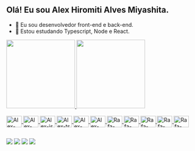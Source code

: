 ## Olá! Eu sou Alex Hiromiti Alves Miyashita.

- 👋 Eu sou desenvolvedor front-end e back-end.
- 🌱 Estou estudando Typescript, Node e React.
<!-- - 📫 Atualmente estou no Japão. Se houver interesse de entrar em contato comigo, envie uma mensagem ao meu e-mail pessoal, hiromiti1982@gmail.com. -->

<!---
hiromitimiyashita/hiromitimiyashita is a ✨ special ✨ repository because its `README.md` (this file) appears on your GitHub profile.
You can click the Preview link to take a look at your changes.
--->
<div>
  <a href="https://github.com/hiromitimiyashita">
  <img height="180em" src="https://github-readme-stats.vercel.app/api?username=hiromitimiyashita&show_icons=true&theme=buefy&include_all_commits=true&count_private=true"/>
  <img height="180em" src="https://github-readme-stats.vercel.app/api/top-langs/?username=hiromitimiyashita&layout=compact&langs_count=16&theme=buefy"/>
</div>

<div style="display: inline_block"><br>
  <img align="center" alt="Alex-html" height="30" width="40" src="https://cdn.jsdelivr.net/gh/devicons/devicon/icons/html5/html5-original.svg" />
  <img align="center" alt="Alex-css" height="30" width="40" src="https://cdn.jsdelivr.net/gh/devicons/devicon/icons/css3/css3-original.svg" />
    <img align="center" alt="Alex-js" height="30" width="40" src="https://cdn.jsdelivr.net/gh/devicons/devicon/icons/javascript/javascript-original.svg" />


  <img align="center" alt="Alex-ts" height="30" width="40" src="https://cdn.jsdelivr.net/gh/devicons/devicon/icons/typescript/typescript-original.svg" />
    <img align="center" alt="Alex-sass" height="30" width="40" src="https://cdn.jsdelivr.net/gh/devicons/devicon/icons/sass/sass-original.svg" />
  <img align="center" alt="Alex-node" height="30" width="40" src="https://cdn.jsdelivr.net/gh/devicons/devicon/icons/nodejs/nodejs-original.svg" />
  <img align="center" alt="Rafa-react" height="30" width="40" src="https://cdn.jsdelivr.net/gh/devicons/devicon/icons/react/react-original.svg" />
   <img align="center" alt="Rafa-react" height="30" width="40" src="https://cdn.jsdelivr.net/gh/devicons/devicon/icons/react-native/react-native-original.svg" />
  <img align="center" alt="Rafa-php" height="30" width="40" src="https://cdn.jsdelivr.net/gh/devicons/devicon/icons/php/php-original.svg" />
  <img align="center" alt="Rafa-mysql" height="30" width="40" src="https://cdn.jsdelivr.net/gh/devicons/devicon/icons/mysql/mysql-original.svg" />
  <img align="center" alt="Rafa-mongodb" height="30" width="40" src="https://cdn.jsdelivr.net/gh/devicons/devicon/icons/mongodb/mongodb-original.svg" />
</div>

 ##

<div>
  <a href="https://www.youtube.com/AlexHiromiti" target="_blank"><img src="https://img.shields.io/badge/YouTube-FF0000?style=for-the-badge&logo=youtube&logoColor=white" target="_blank"></a>
  <a href="https://www.instagram.com/alexhiromitialvesmiyashita" target="_blank"><img src="https://img.shields.io/badge/Instagram-E4405F?style=for-the-badge&logo=instagram&logoColor=white" target="_blank"></a>
 <a href="https://discord.gg/Hiromiti Miyashita#0754" target="_blank"><img src="https://img.shields.io/badge/Discord-7289DA?style=for-the-badge&logo=discord&logoColor=white" target="_blank"></a> 
  <a href = "mailto:hiromiti1982@gmail.com"><img src="https://img.shields.io/badge/Gmail-D14836?style=for-the-badge&logo=gmail&logoColor=white" target="_blank"></a>
</div>

<!-- ![Snake animation](https://github.com/hiromitimiyashita/hiromitimiyashita/blob/output/github-contribution-grid-snake.svg) -->
